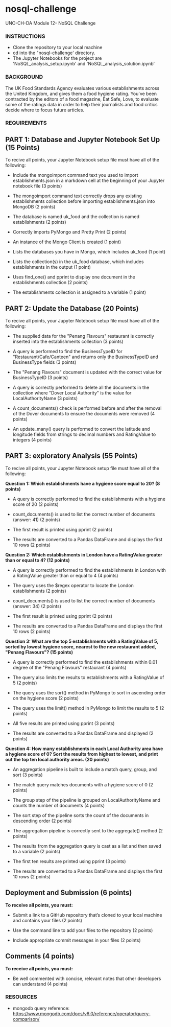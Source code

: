 # nosql-challenge
UNC-CH-DA Module 12- NoSQL Challenge

### **INSTRUCTIONS**
* Clone the repository to your local machine
* cd into the "nosql-challenge' directory.
* The Jupyter Notebooks for the project are 'NoSQL_analysis_setup.ipynb' and 'NoSQL_analysis_solution.ipynb'

### **BACKGROUND**
The UK Food Standards Agency evaluates various establishments across the United Kingdom, and gives them a food hygiene rating. You've been contracted by the editors of a food magazine, Eat Safe, Love, to evaluate some of the ratings data in order to help their journalists and food critics decide where to focus future articles.

### **REQUIREMENTS**

## **PART 1: Database and Jupyter Notebook Set Up (15 Points)**

To recive all points, your Jupyter Notebook setup file must have all of the following:

* Include the mongoimport command text you used to import establishments.json in a markdown cell at the beginning of your Jupyter notebook file (3 points)

* The mongoimport command text correctly drops any existing establishments collection before importing establishments.json into MongoDB (2 points)

* The database is named uk_food and the collection is named establishments (2 points)

* Correctly imports PyMongo and Pretty Print (2 points)

* An instance of the Mongo Client is created (1 point)

* Lists the databases you have in Mongo, which includes uk_food (1 point)

* Lists the collection(s) in the uk_food database, which includes establishments in the output (1 point)

* Uses find_one() and pprint to display one document in the establishments collection (2 points)

* The establishments collection is assigned to a variable (1 point)

## **PART 2: Update the Database (20 Points)**

To recive all points, your Jupyter Notebook setup file must have all of the following:

* The supplied data for the "Penang Flavours" restaurant is correctly inserted into the establishments collection (3 points)

* A query is performed to find the BusinessTypeID for "Restaurant/Cafe/Canteen" and returns only the BusinessTypeID and BusinessType fields (3 points)

* The "Penang Flavours" document is updated with the correct value for BusinessTypeID (3 points)

* A query is correctly performed to delete all the documents in the collection where "Dover Local Authority" is the value for LocalAuthorityName (3 points)

* A count_documents() check is performed before and after the removal of the Dover documents to ensure the documents were removed (4 points)

* An update_many() query is performed to convert the latitude and longitude fields from strings to decimal numbers and RatingValue to integers (4 points)

## **PART 3: exploratory Analysis (55 Points)**

To recive all points, your Jupyter Notebook setup file must have all of the following:

**Question 1: Which establishments have a hygiene score equal to 20? (8 points)**
* A query is correctly performed to find the establishments with a hygiene score of 20 (2 points)

* count_documents() is used to list the correct number of documents (answer: 41) (2 points)

* The first result is printed using pprint (2 points)

* The results are converted to a Pandas DataFrame and displays the first 10 rows (2 points)

**Question 2: Which establishments in London have a RatingValue greater than or equal to 4? (12 points)**
* A query is correctly performed to find the establishments in London with a RatingValue greater than or equal to 4 (4 points)

* The query uses the $regex operator to locate the London establishments (2 points)

* count_documents() is used to list the correct number of documents (answer: 34) (2 points)

* The first result is printed using pprint (2 points)

* The results are converted to a Pandas DataFrame and displays the first 10 rows (2 points)

**Question 3: What are the top 5 establishments with a RatingValue of 5, sorted by lowest hygiene score, nearest to the new restaurant added, "Penang Flavours"? (15 points)**
* A query is correctly performed to find the establishments within 0.01 degree of the "Penang Flavours" restaurant (4 points)

* The query also limits the results to establishments with a RatingValue of 5 (2 points)

* The query uses the sort() method in PyMongo to sort in ascending order on the hygiene score (2 points)

* The query uses the limit() method in PyMongo to limit the results to 5 (2 points)

* All five results are printed using pprint (3 points)

* The results are converted to a Pandas DataFrame and displayed (2 points)

**Question 4: How many establishments in each Local Authority area have a hygiene score of 0? Sort the results from highest to lowest, and print out the top ten local authority areas. (20 points)**
* An aggregation pipeline is built to include a match query, group, and sort (3 points)

* The match query matches documents with a hygiene score of 0 (2 points)

* The group step of the pipeline is grouped on LocalAuthorityName and counts the number of documents (4 points)

* The sort step of the pipeline sorts the count of the documents in descending order (2 points)

* The aggregation pipeline is correctly sent to the aggregate() method (2 points)

* The results from the aggregation query is cast as a list and then saved to a variable (2 points)

* The first ten results are printed using pprint (3 points)

* The results are converted to a Pandas DataFrame and displays the first 10 rows (2 points)

## **Deployment and Submission (6 points)**
**To receive all points, you must:**
* Submit a link to a GitHub repository that’s cloned to your local machine and contains your files (2 points)

* Use the command line to add your files to the repository (2 points)

* Include appropriate commit messages in your files (2 points)

## **Comments (4 points)**
**To receive all points, you must:**
* Be well commented with concise, relevant notes that other developers can understand (4 points)

### **RESOURCES**
* mongodb query reference: https://www.mongodb.com/docs/v6.0/reference/operator/query-comparison/ 